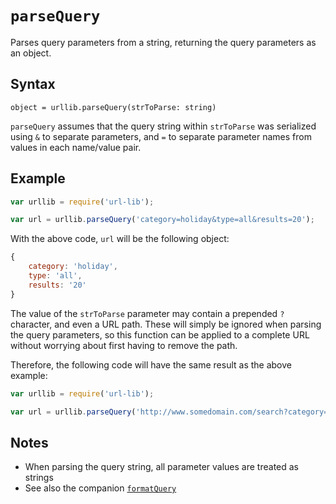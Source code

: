 # `parseQuery`

Parses query parameters from a string, returning the query parameters as an object.

## Syntax

`object = urllib.parseQuery(strToParse: string)`

`parseQuery` assumes that the query string within `strToParse` was serialized using `&` to separate parameters, and `=` to separate parameter names from values in each name/value pair.

## Example

```js
var urllib = require('url-lib');

var url = urllib.parseQuery('category=holiday&type=all&results=20');
```

With the above code, `url` will be the following object:

```js
{
    category: 'holiday',
    type: 'all',
    results: '20'
}
```

The value of the `strToParse` parameter may contain a prepended `?` character, and even a URL path. These will simply be ignored when parsing the query parameters, so this function can be applied to a complete URL without worrying about first having to remove the path.

Therefore, the following code will have the same result as the above example:

```js
var urllib = require('url-lib');

var url = urllib.parseQuery('http://www.somedomain.com/search?category=holiday&type=all&results=20');
```

## Notes

- When parsing the query string, all parameter values are treated as strings
- See also the companion [`formatQuery`](formatQuery.md)
